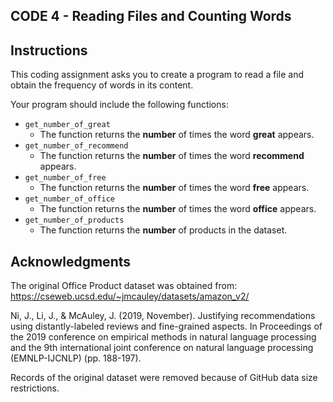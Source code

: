 ## CODE 4 - Reading Files and Counting Words
## Instructions

This coding assignment asks you to create a program to read a file and obtain the frequency of words in its content.

Your program should include the following functions:

* `get_number_of_great`
  + The function returns the **number** of times the word **great** appears.
* `get_number_of_recommend`
  + The function returns the **number** of times the word **recommend** appears.
* `get_number_of_free`
  + The function returns the **number** of times the word **free** appears.
* `get_number_of_office`
  + The function returns the **number** of times the word **office** appears.
* `get_number_of_products`
  + The function returns the **number** of products in the dataset.

## Acknowledgments 

The original Office Product dataset was obtained from: https://cseweb.ucsd.edu/~jmcauley/datasets/amazon_v2/

Ni, J., Li, J., & McAuley, J. (2019, November). Justifying recommendations using distantly-labeled reviews and fine-grained aspects. In Proceedings of the 2019 conference on empirical methods in natural language processing and the 9th international joint conference on natural language processing (EMNLP-IJCNLP) (pp. 188-197).

Records of the original dataset were removed because of GitHub data size restrictions.
